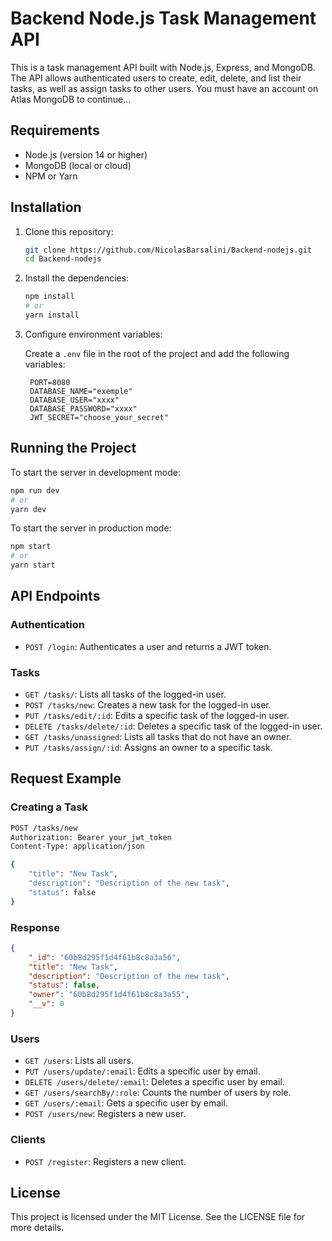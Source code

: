 
# Backend Node.js Task Management API

This is a task management API built with Node.js, Express, and MongoDB. The API allows authenticated users to create, edit, delete, and list their tasks, as well as assign tasks to other users. You must have an account on Atlas MongoDB to continue...

## Requirements

- Node.js (version 14 or higher)
- MongoDB (local or cloud)
- NPM or Yarn

## Installation

1. Clone this repository:

   ```bash
   git clone https://github.com/NicolasBarsalini/Backend-nodejs.git
   cd Backend-nodejs
   ```

2. Install the dependencies:

   ```bash
   npm install
   # or
   yarn install
   ```

3. Configure environment variables:

   Create a `.env` file in the root of the project and add the following variables:

   ```env
    PORT=8080
    DATABASE_NAME="exemple"
    DATABASE_USER="xxxx"
    DATABASE_PASSWORD="xxxx"
    JWT_SECRET="choose_your_secret"
   ```

## Running the Project

To start the server in development mode:

```bash
npm run dev
# or
yarn dev
```

To start the server in production mode:

```bash
npm start
# or
yarn start
```

## API Endpoints

### Authentication

- `POST /login`: Authenticates a user and returns a JWT token.

### Tasks

- `GET /tasks/`: Lists all tasks of the logged-in user.
- `POST /tasks/new`: Creates a new task for the logged-in user.
- `PUT /tasks/edit/:id`: Edits a specific task of the logged-in user.
- `DELETE /tasks/delete/:id`: Deletes a specific task of the logged-in user.
- `GET /tasks/unassigned`: Lists all tasks that do not have an owner.
- `PUT /tasks/assign/:id`: Assigns an owner to a specific task.

## Request Example

### Creating a Task

```bash
POST /tasks/new
Authorization: Bearer your_jwt_token
Content-Type: application/json

{
    "title": "New Task",
    "description": "Description of the new task",
    "status": false
}
```

### Response

```json
{
    "_id": "60b8d295f1d4f61b8c8a3a56",
    "title": "New Task",
    "description": "Description of the new task",
    "status": false,
    "owner": "60b8d295f1d4f61b8c8a3a55",
    "__v": 0
}
```

### Users

- `GET /users`: Lists all users.
- `PUT /users/update/:email`: Edits a specific user by email.
- `DELETE /users/delete/:email`: Deletes a specific user by email.
- `GET /users/searchBy/:role`: Counts the number of users by role.
- `GET /users/:email`: Gets a specific user by email.
- `POST /users/new`: Registers a new user.

### Clients

- `POST /register`: Registers a new client.

## License

This project is licensed under the MIT License. See the LICENSE file for more details.